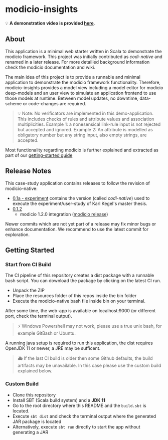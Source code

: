 # modicio-insights

:bulb: **A demonstration video is provided [here](https://videocampus.sachsen.de/m/3edea95717a07f74373ac0bdab1f29938e6374fa262a938afa55818b19d84d071c53fa20f61bf52acac6ea4530bc21c4fdeeb1b6c8814c6af38deacd54130e5d)**.

## About

This application is a minimal web starter written in Scala to demonstrate the modicio framework. This project was initially contributed as *codi-native* and renamed in a later release. For more detailled background information check the modicio documentation and wiki.

The main idea of this project is to provide a runnable and minimal application to demonstrate the modicio framework functionality. Therefore, modicio-insights provides a model view including a model editor for modicio deep-models and an user view to simulate an application frontend to use those models at runtime. Between model updates, no downtime, data-scheme or code-changes are required.

> :bulb: Note: No verificators are implemented in this demo-application. This includes checks of rules and attribute values and association multiplicities. Example 1: a nonesensical link-rule input is not rejected but accepted and ignored. Example 2: An attribute is modelled as obligatory number but any string input, also empty strings, are accepted.

Most functionality regarding modicio is further explained and extracted as part of our [getting-started guide](https://github.com/modicio/modicio/wiki/Getting-Started)

## Release Notes

This case-study application contains releases to follow the revision of modicio-native:

* [0.1a - experiment](https://github.com/modicio/modicio-insights/releases/tag/0.1a) contains the version (called *codi-native*) used to execute the experiment/user-study of Karl Kegel's master thesis.
* [0.1.2](https://github.com/modicio/modicio-insights/releases/tag/0.1.2)
  * modicio 1.2.0 integration ([modicio release](https://github.com/modicio/modicio/releases/tag/0.1.2))
   
Newer commits which are not yet part of a release may fix minor bugs or enhance documentation. We recommend to use the latest commit for exploration.

## Getting Started

### Start from CI Build

The CI pipeline of this repository creates a dist package with a runnable bash script. You can download the package by clicking on the latest CI run. 
* Unpack the ZIP
* Place the resources folder of this repos inside the bin folder
* Execute the modicio-native bash file inside bin on your terminal. 

After some time, the web-app is available on localhost:9000 (or different port, check the terminal output).

> :zap: Windows Powershell may not work, please use a true unix bash, for example GitBash or Ubuntu.

A running java setup is required to run this application, the dist requires OpenJDK 11 or newer, a JRE may be sufficent.

> :ambulance: If the last CI build is older then some Github defaults, the build artifacts may be unavailable. In this case please use the custom build explained below.

###  Custom Build

* Clone this repository
* Install SBT (Scala build system) and a **JDK 11**
* Go to the root directory where this README and the ``build.sbt`` is located.
* Execute ``sbt dist`` and check the terminal output where the generated JAR package is located
* Alternatively, execute ``sbt run`` directly to start the app without generating a JAR
